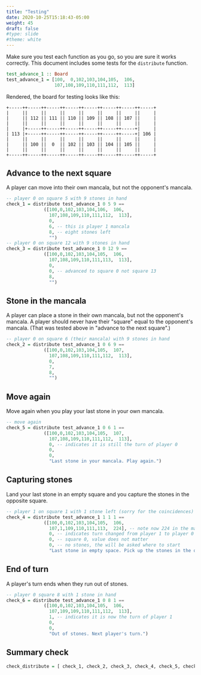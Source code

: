 ```yaml
---
title: "Testing"
date: 2020-10-25T15:18:43-05:00
weight: 45
draft: false
#type: slide
#theme: white
---
```


Make sure you test each function as you go, so you are sure it works
correctly. This document includes some tests for the `distribute`
function.

```haskell
test_advance_1 :: Board
test_advance_1 = [100,  0,102,103,104,105,  106,
                  107,108,109,110,111,112,  113]
```

Rendered, the board for testing looks like this:
```
+-----++-----++-----++-----++-----++-----++-----++-----+
|     ||     ||     ||     ||     ||     ||     ||     |
|     || 112 || 111 || 110 || 109 || 108 || 107 ||     |
|     ||     ||     ||     ||     ||     ||     ||     |
|     |+-----++-----++-----++-----++-----++-----+|     |
| 113 |+-----++-----++-----++-----++-----++-----+| 106 |
|     ||     ||     ||     ||     ||     ||     ||     |
|     || 100 ||  0  || 102 || 103 || 104 || 105 ||     |
|     ||     ||     ||     ||     ||     ||     ||     |
+-----++-----++-----++-----++-----++-----++-----++-----+
```

## Advance to the next square

A player can move into their own mancala, but not the opponent's
mancala.

```haskell
-- player 0 on square 5 with 9 stones in hand
check_1 = distribute test_advance_1 0 5 9 == 
              ([100,0,102,103,104,106,  106,
                107,108,109,110,111,112,  113],
                0,
                6, -- this is player 1 mancala
                8, -- eight stones left
                "")
-- player 0 on square 12 with 9 stones in hand
check_3 = distribute test_advance_1 0 12 9 == 
              ([100,0,102,103,104,105,  106,
                107,108,109,110,111,113,  113],
                0,
                0, -- advanced to square 0 not square 13
                8, 
                "")
```

## Stone in the mancala

A player can place a stone in their own mancala, but not the
opponent's mancala. A player should never have their "square" equal to
the opponent's mancala. (That was tested above in "advance to the next square".)

```haskell
-- player 0 on square 6 (their mancala) with 9 stones in hand
check_2 = distribute test_advance_1 0 6 9 == 
              ([100,0,102,103,104,105,  107,
                107,108,109,110,111,112,  113],
                0,
                7,
                8, 
                "")

```

## Move again

Move again when you play your last stone in your own mancala.

```haskell
-- move again
check_5 = distribute test_advance_1 0 6 1 ==
              ([100,0,102,103,104,105,  107,
                107,108,109,110,111,112,  113],
                0, -- indicates it is still the turn of player 0
                0,
                0, 
                "Last stone in your mancala. Play again.")
```

## Capturing stones

Land your last stone in an empty square and you capture the stones in
the opposite square.

```haskell
-- player 1 on square 1 with 1 stone left (sorry for the coincidences)
check_4 = distribute test_advance_1 1 1 1 ==
              ([100,0,102,103,104,105,  106,
                107,1,109,110,111,113,  224], -- note now 224 in the mancala
                0, -- indicates turn changed from player 1 to player 0
                0, -- square 0, value does not matter
                0, -- no stones, the will be asked where to start
                "Last stone in empty space. Pick up the stones in the opposite square.")
```


## End of turn

A player's turn ends when they run out of stones.
  
```haskell
-- player 0 square 8 with 1 stone in hand
check_6 = distribute test_advance_1 0 8 1 ==
              ([100,0,102,103,104,105,  106,
                107,109,109,110,111,112,  113],
                1, -- indicates it is now the turn of player 1
                0,
                0, 
                "Out of stones. Next player's turn.")
```

## Summary check

```haskell
check_distribute = [ check_1, check_2, check_3, check_4, check_5, check_6 ]
```
